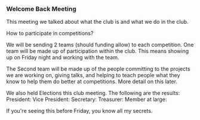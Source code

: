 ### Welcome Back Meeting

This meeting we talked about what the club is and what we do in the club. 

How to participate in competitions?

We will be sending 2 teams (should funding allow) to each competition. One team will be made up of participation within the club. This means showing up on Friday night and working with the team.

The Second team will be made up of the people committing to the projects we are working on, giving talks, and helping to teach people what they know to help them do better at competitions. More detail on this later.

We also held Elections this club meeting. The following are the results:
    President: 
    Vice President: 
    Secretary: 
    Treasurer: 
    Member at large: 

If you're seeing this before Friday, you know all my secrets. 
